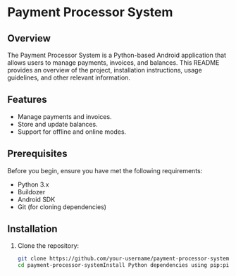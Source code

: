 # Payment Processor System

## Overview
The Payment Processor System is a Python-based Android application that allows users to manage payments, invoices, and balances. This README provides an overview of the project, installation instructions, usage guidelines, and other relevant information.

## Features
- Manage payments and invoices.
- Store and update balances.
- Support for offline and online modes.

## Prerequisites
Before you begin, ensure you have met the following requirements:
- Python 3.x
- Buildozer
- Android SDK
- Git (for cloning dependencies)

## Installation
1. Clone the repository:
   ```bash
   git clone https://github.com/your-username/payment-processor-system.git
   cd payment-processor-systemInstall Python dependencies using pip:pip install -r requirements.txtEnsure all required dependencies are installed correctly. Adjust requirements.txt as needed for your project.Set up Buildozer:Install Buildozer:pip install buildozerInitialize Buildozer:buildozer initConfigure buildozer.spec as required for your application settings.UsageRunning on DesktopTo run the application on your desktop for testing purposes:python main.pyBuilding APK for AndroidTo build the Android APK using Buildozer:buildozer -v android debugEnsure your Android device is connected via USB and developer mode is enabled for deployment.ConfigurationModify buildozer.spec to customize application settings, permissions, and requirements.Update README.md and other documentation files as your project evolves.TroubleshootingIf you encounter issues during installation or APK build, refer to the following:Check the Buildozer logs for detailed error messages (buildozer/.buildozer/logs/).Review and adjust configurations in buildozer.spec.Ensure all dependencies and prerequisites are correctly installed and configured.ContributingContributions are welcome! Please follow these guidelines:Fork the repository and create a new branch.Make your changes and submit a pull request with a clear description of your contribution.Ensure your code follows coding standards and passes tests (if applicable).LicenseT
